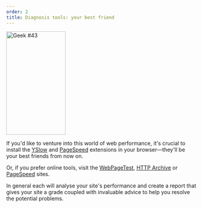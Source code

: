 ```yaml
---
order: 2
title: Diagnosis tools: your best friend
---
```


<div class="img-left">
  <img id="geek-43" class="icos-geek" src="http://browserdiet.com/img/43.png" alt="Geek #43" width="157" height="275" />
</div>

If you'd like to venture into this world of web performance, it's crucial to install the [YSlow](http://yslow.org/) and [PageSpeed](https://developers.google.com/speed/pagespeed/insights_extensions) extensions in your browser&mdash;they'll be your best friends from now on.

Or, if you prefer online tools, visit the [WebPageTest](http://www.webpagetest.org/), [HTTP Archive](http://httparchive.org/) or [PageSpeed](http://pagespeed.googlelabs.com/) sites.

In general each will analyse your site's performance and create a report that gives your site a grade coupled with invaluable advice to help you resolve the potential problems.
